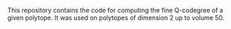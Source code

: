 This repository contains the code for computing the fine Q-codegree of a given polytope. It was used on polytopes of dimension 2 up to volume 50.
